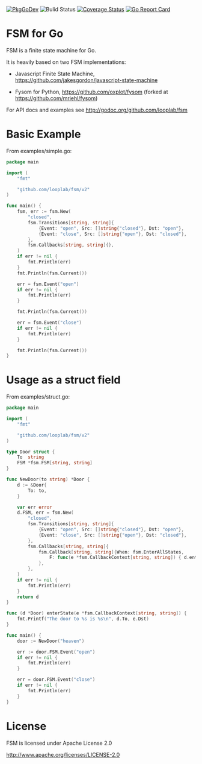 [![PkgGoDev](https://pkg.go.dev/badge/github.com/looplab/fsm)](https://pkg.go.dev/github.com/looplab/fsm)
![Bulid Status](https://github.com/looplab/fsm/actions/workflows/main.yml/badge.svg)
[![Coverage Status](https://img.shields.io/coveralls/looplab/fsm.svg)](https://coveralls.io/r/looplab/fsm)
[![Go Report Card](https://goreportcard.com/badge/looplab/fsm)](https://goreportcard.com/report/looplab/fsm)

# FSM for Go

FSM is a finite state machine for Go.

It is heavily based on two FSM implementations:

- Javascript Finite State Machine, https://github.com/jakesgordon/javascript-state-machine

- Fysom for Python, https://github.com/oxplot/fysom (forked at https://github.com/mriehl/fysom)

For API docs and examples see http://godoc.org/github.com/looplab/fsm

# Basic Example

From examples/simple.go:

```go
package main

import (
	"fmt"

	"github.com/looplab/fsm/v2"
)

func main() {
	fsm, err := fsm.New(
		"closed",
		fsm.Transitions[string, string]{
			{Event: "open", Src: []string{"closed"}, Dst: "open"},
			{Event: "close", Src: []string{"open"}, Dst: "closed"},
		},
		fsm.Callbacks[string, string]{},
	)
	if err != nil {
		fmt.Println(err)
	}
	fmt.Println(fsm.Current())

	err = fsm.Event("open")
	if err != nil {
		fmt.Println(err)
	}

	fmt.Println(fsm.Current())

	err = fsm.Event("close")
	if err != nil {
		fmt.Println(err)
	}

	fmt.Println(fsm.Current())
}
```

# Usage as a struct field

From examples/struct.go:

```go
package main

import (
	"fmt"

	"github.com/looplab/fsm/v2"
)

type Door struct {
	To  string
	FSM *fsm.FSM[string, string]
}

func NewDoor(to string) *Door {
	d := &Door{
		To: to,
	}

	var err error
	d.FSM, err = fsm.New(
		"closed",
		fsm.Transitions[string, string]{
			{Event: "open", Src: []string{"closed"}, Dst: "open"},
			{Event: "close", Src: []string{"open"}, Dst: "closed"},
		},
		fsm.Callbacks[string, string]{
			fsm.Callback[string, string]{When: fsm.EnterAllStates,
				F: func(e *fsm.CallbackContext[string, string]) { d.enterState(e) },
			},
		},
	)
	if err != nil {
		fmt.Println(err)
	}
	return d
}

func (d *Door) enterState(e *fsm.CallbackContext[string, string]) {
	fmt.Printf("The door to %s is %s\n", d.To, e.Dst)
}

func main() {
	door := NewDoor("heaven")

	err := door.FSM.Event("open")
	if err != nil {
		fmt.Println(err)
	}

	err = door.FSM.Event("close")
	if err != nil {
		fmt.Println(err)
	}
}
```

# License

FSM is licensed under Apache License 2.0

http://www.apache.org/licenses/LICENSE-2.0
